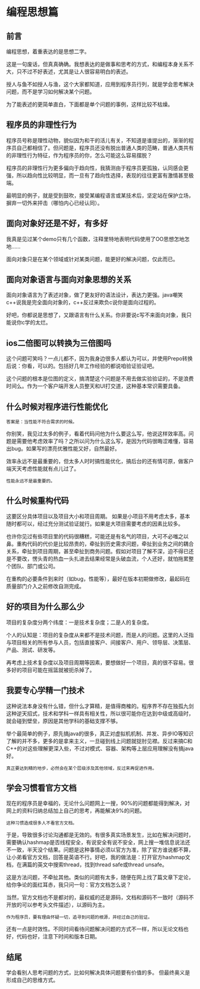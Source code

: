 # 编程思想篇

## 前言

编程思想，着重表达的是思想二字。

这是一句废话，但真真确确。我想表达的是做事和思考的方式，和编程本身关系不大，只不过不好表述，尤其是让人很容易明白的表述。

授人与鱼不如授人与渔，这个大家都知道，应用到程序员行列，就是学会思考解决问题，而不是学习如何解决某个问题。

为了能表述的更简单直白，下面都是单个问题的事例，这样比较不枯燥。

## 程序员的非理性行为

程序员号称是理性动物，貌似因为和干的活儿有关，不知道是谁提出的，渐渐的程序员自己都相信了。但问题是，程序员还没有脱出普通人类的范畴，普通人类共有的非理性行为特征，作为程序员的你，怎么可能这么容易摆脱？

程序员的非理性行为更多偏向于趋向性，我猜测由于程序员更孤独，认同感会更强，所以趋向性比较明显，而一旦有了趋向性选择，表现的往往更富有激情甚至极端。

最明显的例子，就是受到鼓吹，接受某编程语言或某技术后，坚定站在保护立场，摒弃一切外来抨击（哪怕内心已经认同）。

## 面向对象好还是不好，有多好

我真是见过某个demo只有几个函数，注释里特地表明代码使用了OO思想怎地怎地……

面向对象只是在某个领域或针对某类问题，能更好的解决问题，仅此而已。

## 面向对象语言与面向对象思想的关系

面向对象语言为了表述对象，做了更友好的语法设计，表达力更强。java嘲笑c++说我是完全面向对象的，c++反过来欺负c说你是面向过程的。

好吧，你都说是思想了，又跟语言有什么关系。你非要说c写不来面向对象，我只能说你c学的太烂。

## ios二倍图可以转换为三倍图吗

这个问题可笑吗？一点儿都不，因为我身边很多人都认为可以，并使用Prepo转换后说：你看，可以的。包括好几年工作经验的都说咱验证验证吧。

这个问题的根本是位图的定义，搞清楚这个问题是不用去做实验验证的，不是浪费时间么。作为一个客户端开发人员整天和UI打交道，这种基本常识需要具备。

## 什么时候对程序进行性能优化

	答案是：当性能不符合需求的时候。

你别笑，我见过太多的例子，看着代码问他为什么要这么写，他说这样效率高。问题是需要他考虑效率了吗？之所以问为什么这么写，是因为代码很晦涩难懂，容易出bug。如果写的漂亮优雅性能又好，自然最好。

效率永远不是最重要的，但太多人时时搞性能优化，搞后台的还有情可原，做客户端天天考虑性能就有点儿过了。

	性能永远不是最重要的。

## 什么时候重构代码

这要区分具体项目以及项目大小和项目周期。
如果是小项目不用考虑太多，基本随时都可以，经过充分测试验证就行。如果是大项目需要考虑的因素比较多。

也许你见过有些项目里的代码很糟糕，可能还是有名气的项目，大可不必嗤之以鼻。重构代码的代价是比较昂贵的，牵扯到历史需求问题，牵扯到业务之间的耦合关系，牵扯到项目周期，甚至牵扯到商务问题。假如对项目了解不深，迫不得已还是不要改，愣头青的热血一头扎进去结果经常是头破血流，个人还好，就怕拖累整个团队、部门或公司。

在重构的必要条件到来时（如bug，性能等），最好在版本初期做修改，最起码在质量部门介入之前修改自测完成。

## 好的项目为什么那么少

项目的复杂度分两个纬度：一是技术复杂度；二是人的复杂度。

个人的认知是：项目的复杂度从来都不是技术问题，而是人的问题。这里的人泛指与项目相关的所有参与人员，包括直接客户、间接客户、用户、领导层、决策层、产品、测试、研发等。

再考虑上技术复杂度以及项目周期等因素，要想做好一个项目，真的很不容易。很多好的项目可能在摇篮就被扼杀掉了。

## 我要专心学精一门技术

这种说法本身没有什么错，但什么才算精，是值得商榷的。程序界不存在独孤九剑这种逆天招式，技术和学科一样具有相关性，所以很可能你在达到中级或高级时，就会碰到壁垒，原因是其他学科的基础支撑不够。

举个最简单的例子，原先搞java的很多，真正对虚拟机机制、并发、异步IO等知识了解的并不多，更多的是拿来主义，一旦碰到线上问题就捉肘见襟。反过来搞C和C++的对这些理解更深入些，不过对模式、容器、架构等上层应用理解没有搞java好。

	真正要达到精的地步，必然会在某个层级涉及其他领域，反过来再促进作用。

## 学会习惯看官方文档

现在的程序员是幸福的，无论什么问题网上一搜，90%的问题都能得到解决，对网上的资料归纳总结加上自己的思考，再能解决9%的问题。

	这种习惯造成很多人不看官方文档。

于是，导致很多讨论沟通都是无效的。有很多真实场景发生，比如在解决问题时，需要确认hashmap是否线程安全，有说安全有说不安全，网上搜一堆信息说法还不一致，半天没个结果。问题是这种事情必须以官方为准，除了官方谁说都不算，让小弟看官方文档，回答是英语不行。好吧，我的做法是：打开官方hashmap文档，在满篇的英文中搜索thread，找到thread safe或thread unsafe。

这是方法问题，不牵扯其他。类似的问题有太多，随便在网上找了篇文章下定论，给你争论的面红耳赤，我只问一句：官方文档怎么说？

当然，官方文档也不是都对的，最权威的还是源码，文档和源码不一致时（源码不开放的可以参考头文件描述），以源码为主。

	作为程序员，要有理由怀疑一切，追寻到问题的根源，并经过自己的验证。

还有一点是时效性。不同时间看待问题解决问题的方式不一样，所以无论文档也好，代码也好，注意下时间和版本日期。

## 结尾

学会看别人思考问题的方式，比如何解决具体问题要有价值的多。
但最终奥义是形成自己的思维方式。

